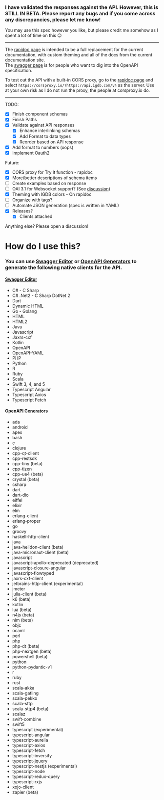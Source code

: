 ### I have validated the responses against the API. However, this is STILL IN BETA. Please report any bugs and if you come across any discrepancies, please let me know!  
  
You may use this spec however you like, but please credit me somehow as I spent a lot of time on this 😉  

---

The [rapidoc page](https://igdb-openapi.s-crypt.co/rapidoc) is intended to be a full replacement for the current documentation, with custom theming and all of the docs from the current documentation site.  
The [swagger page](https://igdb-openapi.s-crypt.co/swagger) is for people who want to dig into the OpenAPI specification.  
  
To test out the API with a built-in CORS proxy, go to the [rapidoc page](https://igdb-openapi.s-crypt.co/rapidoc) and select `https://corsproxy.io/?https://api.igdb.com/v4` as the server. Use at your own risk as I do not run the proxy, the people at corsproxy.io do.  
  
---
  
TODO:
- [x] Finish component schemas
- [x] Finish Paths
- [X] Validate against API responses
  - [X] Enhance interlinking schemas
  - [X] Add Format to data types
  - [X] Reorder based on API response
- [X] Add format to numbers (oops)
- [X] Implement Oauth2  
  
Future:
- [X] CORS proxy for Try It function - rapidoc
- [x] More/better descriptions of schema items
- [ ] Create examples based on response
- [ ] OAI 3.1 for Websocket support? (See [discussion](https://github.com/s-crypt/IGDB-OpenAPI/discussions/4))
- [X] Theming with IGDB colors - On rapidoc
- [ ] Organize with tags?
- [ ] Automate JSON generation (spec is written in YAML)
- [x] Releases?
  - [x] Clients attached

Anything else? Please open a discussion!  
  
  
# How do I use this?
### You can use [Swagger Editor](https://editor-next.swagger.io/) or [OpenAPI Generators](https://openapi-generator.tech/docs/generators#client-generators) to generate the following native clients for the API.
  
#### [Swagger Editor](https://editor-next.swagger.io/)
* C# - C Sharp
* C# .Net2 - C Sharp DotNet 2
* Dart
* Dynamic HTML
* Go - Golang
* HTML
* HTML2
* Java
* Javascript
* Jaxrs-cxf
* Kotlin
* OpenAPI
* OpenAPI-YAML
* PHP
* Python
* R
* Ruby
* Scala
* Swift 3, 4, and 5
* Typescript Angular
* Typescript Axios
* Typescript Fetch

#### [OpenAPI Generators](https://openapi-generator.tech/docs/generators#client-generators)
* ada
* android
* apex
* bash
* c
* clojure
* cpp-qt-client
* cpp-restsdk
* cpp-tiny (beta)
* cpp-tizen
* cpp-ue4 (beta)
* crystal (beta)
* csharp
* dart
* dart-dio
* eiffel
* elixir
* elm
* erlang-client
* erlang-proper
* go
* groovy
* haskell-http-client
* java
* java-helidon-client (beta)
* java-micronaut-client (beta)
* javascript
* javascript-apollo-deprecated (deprecated)
* javascript-closure-angular
* javascript-flowtyped
* jaxrs-cxf-client
* jetbrains-http-client (experimental)
* jmeter
* julia-client (beta)
* k6 (beta)
* kotlin
* lua (beta)
* n4js (beta)
* nim (beta)
* objc
* ocaml
* perl
* php
* php-dt (beta)
* php-nextgen (beta)
* powershell (beta)
* python
* python-pydantic-v1
* r
* ruby
* rust
* scala-akka
* scala-gatling
* scala-pekko
* scala-sttp
* scala-sttp4 (beta)
* scalaz
* swift-combine
* swift5
* typescript (experimental)
* typescript-angular
* typescript-aurelia
* typescript-axios
* typescript-fetch
* typescript-inversify
* typescript-jquery
* typescript-nestjs (experimental)
* typescript-node
* typescript-redux-query
* typescript-rxjs
* xojo-client
* zapier (beta) 
